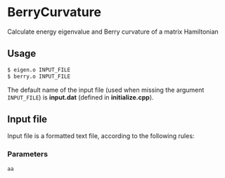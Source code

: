 # BerryCurvature
Calculate energy eigenvalue and Berry curvature of a matrix Hamiltonian

## Usage
```bash
$ eigen.o INPUT_FILE
$ berry.o INPUT_FILE
```
The default name of the input file (used when missing the argument ```INPUT_FILE```) is **input.dat** (defined in **initialize.cpp**).

## Input file
Input file is a formatted text file, according to the following rules:

### Parameters
```:hello
aa
```
